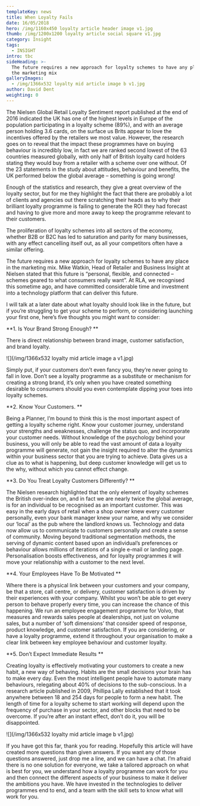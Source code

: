 ```yaml
---
templateKey: news
title: When Loyalty Fails
date: 16/05/2018
hero: /img/1160x450 loyalty article header image v1.jpg
thumb: /img/1200x1200 loyalty article social square v1.jpg
category: Insight
tags:
  - INSIGHT
intro: tbc
sideHeading: >-
  The future requires a new approach for loyalty schemes to have any place in
  the marketing mix
galleryImages:
  - /img/1366x532 loyalty mid article image b v1.jpg
author: David Dent
weighting: 0
---
```

The Nielsen Global Retail Loyalty Sentiment report published at the end of 2016 indicated the UK has one of the highest levels in Europe of the population participating in a loyalty scheme (89%), and with an average person holding 3.6 cards, on the surface us Brits appear to love the incentives offered by the retailers we most value. However, the research goes on to reveal that the impact these programmes have on buying behaviour is incredibly low, in fact we are ranked second lowest of the 63 countries measured globally, with only half of British loyalty card holders stating they would buy from a retailer with a scheme over one without. Of the 23 statements in the study about attitudes, behaviour and benefits, the UK performed below the global average – something is going wrong!

Enough of the statistics and research, they give a great overview of the loyalty sector, but for me they highlight the fact that there are probably a lot of clients and agencies out there scratching their heads as to why their brilliant loyalty programme is failing to generate the ROI they had forecast and having to give more and more away to keep the programme relevant to their customers.

The proliferation of loyalty schemes into all sectors of the economy, whether B2B or B2C has led to saturation and parity for many businesses, with any effect cancelling itself out, as all your competitors often have a similar offering.

The future requires a new approach for loyalty schemes to have any place in the marketing mix. Mike Watkin, Head of Retailer and Business Insight at Nielsen stated that this future is “personal, flexible, and connected – schemes geared to what consumers really want”. At RLA, we recognised this sometime ago, and have committed considerable time and investment into a technology platform that can deliver this future.

I will talk at a later date about what loyalty should look like in the future, but if you’re struggling to get your scheme to perform, or considering launching your first one, here’s five thoughts you might want to consider:

**1. Is Your Brand Strong Enough?**

There is direct relationship between brand image, customer satisfaction, and brand loyalty.

![](/img/1366x532 loyalty mid article image a v1.jpg)

Simply put, if your customers don’t even fancy you, they’re never going to fall in love. Don’t see a loyalty programme as a substitute or mechanism for creating a strong brand, it’s only when you have created something desirable to consumers should you even contemplate dipping your toes into loyalty schemes.

**2. Know Your Customers.**

Being a Planner, I’m bound to think this is the most important aspect of getting a loyalty scheme right. Know your customer journey, understand your strengths and weaknesses, challenge the status quo, and incorporate your customer needs. Without knowledge of the psychology behind your business, you will only be able to read the vast amount of data a loyalty programme will generate, not gain the insight required to alter the dynamics within your business sector that you are trying to achieve. Data gives us a clue as to what is happening, but deep customer knowledge will get us to the why, without which you cannot effect change.

**3. Do You Treat Loyalty Customers Differently?**

The Nielsen research highlighted that the only element of loyalty schemes the British over-index on, and in fact we are nearly twice the global average, is for an individual to be recognised as an important customer. This was easy in the early days of retail when a shop owner knew every customer personally, even your bank manager knew your name, and why we consider our ‘local’ as the pub where the landlord knows us. Technology and data now allow us to communicate to customers personally and create a sense of community. Moving beyond traditional segmentation methods, the serving of dynamic content based upon an individual’s preferences or behaviour allows millions of iterations of a single e-mail or landing page. Personalisation boosts effectiveness, and for loyalty programmes it will move your relationship with a customer to the next level.

**4. Your Employees Have To Be Motivated**

Where there is a physical link between your customers and your company, be that a store, call centre, or delivery, customer satisfaction is driven by their experiences with your company. Whilst you won’t be able to get every person to behave properly every time, you can increase the chance of this happening. We run an employee engagement programme for Volvo, that measures and rewards sales people at dealerships, not just on volume sales, but a number of ‘soft dimensions’ that consider speed of response, product knowledge, and customer satisfaction. If you are considering, or have a loyalty programme, extend it throughout your organisation to make a clear link between key employee behaviour and customer loyalty.

**5. Don’t Expect Immediate Results**

Creating loyalty is effectively motivating your customers to create a new habit, a new way of behaving. Habits are the small decisions your brain has to make every day. Even the most intelligent people have to automate many behaviours, relegating about 40% of decisions to the sub-conscious. In a research article published in 2009, Phillipa Lally established that it took anywhere between 18 and 254 days for people to form a new habit. The length of time for a loyalty scheme to start working will depend upon the frequency of purchase in your sector, and other blocks that need to be overcome. If you’re after an instant effect, don’t do it, you will be disappointed.

![](/img/1366x532 loyalty mid article image b v1.jpg)

If you have got this far, thank you for reading. Hopefully this article will have created more questions than given answers. If you want any of those questions answered, just drop me a line, and we can have a chat. I’m afraid there is no one solution for everyone, we take a tailored approach on what is best for you, we understand how a loyalty programme can work for you and then connect the different aspects of your business to make it deliver the ambitions you have. We have invested in the technologies to deliver programmes end to end, and a team with the skill sets to know what will work for you.
